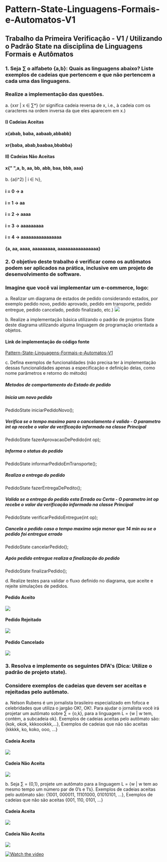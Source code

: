 # Pattern-State-Linguagens-Formais-e-Automatos-V1
## Trabalho da Primeira Verificação - V1 / Utilizando o Padrão State na disciplina de Linguagens Formais e Autômatos

### 1. Seja ∑ o alfabeto {a,b}: Quais as linguagens abaixo? Liste exemplos de cadeias que pertencem e que não pertencem a cada uma das linguagens. 
### Realize a implementação das questões.

a. {xxr | x ∈ ∑*} (xr significa cadeia reversa de x, i.e., à cadeia com os
caracteres na ordem inversa da que eles aparecem em x.)

#### I) Cadeias Aceitas

#### x{abab, baba, aabaab,abbabb}

#### xr{baba, abab,baabaa,bbabba}

#### II) Cadeias Não Aceitas

#### x{" ",a, b, aa, bb, abb, baa, bbb, aaa}




b. {a​(i^2)​ | i ∈ ℕ},



#### i = 0 -> a

#### i = 1 -> aa

#### i = 2 -> aaaa

#### i = 3 -> aaaaaaaaa

#### i = 4 -> aaaaaaaaaaaaaaaa

#### {a, aa, aaaa, aaaaaaaaa, aaaaaaaaaaaaaaaa}


### 2. O objetivo deste trabalho é verificar como os autômatos podem ser aplicados na prática, inclusive em um projeto de desenvolvimento de software. 
### Imagine que você vai implementar um e-commerce, logo:

a. Realizar um diagrama de estados de pedido considerando estados, por
exemplo pedido novo, pedido aprovado, pedido em transporte, pedido
entregue, pedido cancelado, pedido finalizado, etc.)
<img src="https://github.com/enivaldoqueiroz/Pattern-State-Linguagens-Formais-e-Automatos-V1/blob/master/Imagens/Imagem-Q2-item-a.jpg">

b. Realize a implementação básica utilizando o padrão de projetos State
deste diagrama utilizando alguma linguagem de programação orientada a
objetos.

#### Link de implementação do código fonte

[Pattern-State-Linguagens-Formais-e-Automatos-V1](https://github.com/enivaldoqueiroz/Pattern-State-Linguagens-Formais-e-Automatos-V1)

c. Defina exemplos de funcionalidades (não precisa ter à implementação
dessas funcionalidades apenas a especificação e definição delas, como
nome parâmetros e retorno do método)

##### Metodos de comportamento do Estado de pedido

##### Inicia um novo pedido
PedidoState iniciarPedidoNovo(); 

##### Verifica se o tempo maximo para o cancelamento é valido - O parametro int op recebe o valor da verificação informado na classe Principal 
PedidoState fazerAprovacaoDePedido(int op);

##### Informa o status do pedido
PedidoState informarPedidoEmTransporte();

##### Realiza a entrega do pedido
PedidoState fazerEntregaDePedito();  

##### Valida se a entrega do pedido esta Errada ou Certa - O parametro int op recebe o valor da verificação informado na classe Principal
 PedidoState verificarPedidoEntregue(int op);
 
##### Cancela o pedido caso o tempo maximo seja menor que 14 min ou se o pedido foi entregue errado
PedidoState cancelarPedido();      

##### Após pedido entregue realiza a finalização do pedido
PedidoState finalizarPedido();         
	
d. Realize testes para validar o fluxo definido no diagrama, que aceite e
rejeite simulações de pedidos.

#### Pedido Aceito

<img src="https://github.com/enivaldoqueiroz/Pattern-State-Linguagens-Formais-e-Automatos-V1/blob/master/Imagens/Imagem-Q2-item-d-pedido-aceito.jpg">

#### Pedido Rejeitado

<img src="https://github.com/enivaldoqueiroz/Pattern-State-Linguagens-Formais-e-Automatos-V1/blob/master/Imagens/Imagem-Q2-item-d-pedido-rejeitado.jpg">

#### Pedido Cancelado
<img src="https://github.com/enivaldoqueiroz/Pattern-State-Linguagens-Formais-e-Automatos-V1/blob/master/Imagens/Imagem-Q2-item-d-pedido-cancelado.jpg">

### 3. Resolva e implemente os seguintes DFA's (Dica: Utilize o padrão de projeto state). 
### Considere exemplos de cadeias que devem ser aceitas e rejeitadas pelo autômato.

a. Nelson Rubens é um jornalista brasileiro especializado em fofoca e
celebridades que utiliza o jargão OK!, OK!. Para ajudar o jornalista você
irá projetar um autômato sobre ∑ = {o,k}, para a linguagem L = {w | w tem,
contém, a subcadeia ok}. Exemplos de cadeias aceitas pelo autômato
são: {kok, okok, kkkoookkk,...}, Exemplos de cadeias que não são aceitas
{kkkkk, ko, koko, ooo, ...}

#### Cadeia Aceita

<img src="https://github.com/enivaldoqueiroz/Pattern-State-Linguagens-Formais-e-Automatos-V1/blob/master/Imagens/Imagem-Q3-item-a-cadeia-aceito.jpg">

#### Cadeia Não Aceita

<img src="https://github.com/enivaldoqueiroz/Pattern-State-Linguagens-Formais-e-Automatos-V1/blob/master/Imagens/Imagem-Q3-item-a-cadeia-nao-aceito.jpg">

b. Seja ∑ = {0,1}, projete um autômato para a linguagem L = {w | w tem ao
mesmo tempo um número par de 0’s e 1’s}. Exemplos de cadeias aceitas
pelo autômato são: {1001, 000011, 11101000, 01010101, ...}, Exemplos
de cadeias que não são aceitas {001, 110, 0101, ...}

#### Cadeia Aceita

<img src="https://github.com/enivaldoqueiroz/Pattern-State-Linguagens-Formais-e-Automatos-V1/blob/master/Imagens/Imagem-Q3-item-b-cadeia--aceito.jpg">

#### Cadeia Não Aceita

<img src="https://github.com/enivaldoqueiroz/Pattern-State-Linguagens-Formais-e-Automatos-V1/blob/master/Imagens/Imagem-Q3-item-b-cadeia--nao-aceito.jpg">


[![Watch the video](https://i.imgur.com/vKb2F1B.png)](https://youtu.be/vt5fpE0bzSY)

